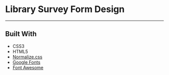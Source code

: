 # Library Survey Form Design

---

## Built With
* CSS3
* HTML5
* [Normalize.css](http://necolas.github.io/normalize.css)
* [Google Fonts](https://fonts.google.com)
* [Font Awesome](https://fontawesome.com)